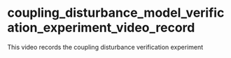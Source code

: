# coupling_disturbance_model_verification_experiment_video_record
This video records the coupling disturbance verification experiment
